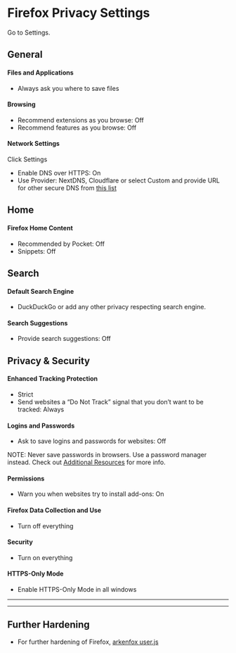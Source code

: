 # Firefox Privacy Settings

Go to Settings.



## General

#### Files and Applications
- Always ask you where to save files

#### Browsing
- Recommend extensions as you browse: Off
- Recommend features as you browse: Off

#### Network Settings
Click Settings
- Enable DNS over HTTPS: On
- Use Provider: NextDNS, Cloudflare or select Custom and provide URL for other secure DNS from [this list](https://privacyguides.org/providers/dns/)



## Home

#### Firefox Home Content
- Recommended by Pocket: Off
- Snippets: Off



## Search

#### Default Search Engine
- DuckDuckGo or add any other privacy respecting search engine.

#### Search Suggestions
- Provide search suggestions: Off



## Privacy & Security

#### Enhanced Tracking Protection
- Strict
- Send websites a “Do Not Track” signal that you don’t want to be tracked: Always

#### Logins and Passwords
- Ask to save logins and passwords for websites: Off

NOTE: Never save passwords in browsers. Use a password manager instead. Check out [Additional Resources](https://github.com/the-weird-aquarian/privacy-settings#additional-resources) for more info.

#### Permissions
- Warn you when websites try to install add-ons: On

#### Firefox Data Collection and Use
- Turn off everything

#### Security
- Turn on everything

#### HTTPS-Only Mode
- Enable HTTPS-Only Mode in all windows

---
---

## Further Hardening
- For further hardening of Firefox, [arkenfox user.js](https://github.com/arkenfox/user.js)
